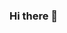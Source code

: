 ### Hi there 👋

<!--
**Larrynopeace/Larrynopeace** is a ✨ _special_ ✨ repository because its `README.md` (this file) appears on your GitHub profile.


- 🌱 I’m currently learning information science in University of Otago.

-->
